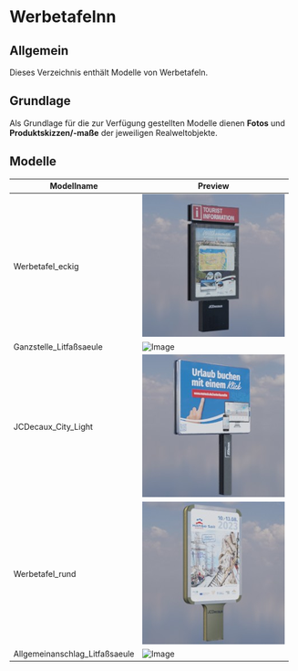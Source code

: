 # Werbetafelnn
## Allgemein
Dieses Verzeichnis enthält Modelle von Werbetafeln.

## Grundlage
Als Grundlage für die zur Verfügung gestellten Modelle dienen **Fotos** und **Produktskizzen/-maße** der jeweiligen Realweltobjekte. 
## Modelle 
 | Modellname | Preview | 
 | --- | --- |
| Werbetafel_eckig |![Image](../Thumbnails/Werbetafeln/Werbetafel_eckig.jpg)| 
| Ganzstelle_Litfaßsaeule |![Image](../Thumbnails/Werbetafeln/Ganzstelle_Litfaßsaeule.jpg)| 
| JCDecaux_City_Light |![Image](../Thumbnails/Werbetafeln/JCDecaux_City_Light.jpg)| 
| Werbetafel_rund |![Image](../Thumbnails/Werbetafeln/Werbetafel_rund.jpg)| 
| Allgemeinanschlag_Litfaßsaeule |![Image](../Thumbnails/Werbetafeln/Allgemeinanschlag_Litfaßsaeule.jpg)| 
